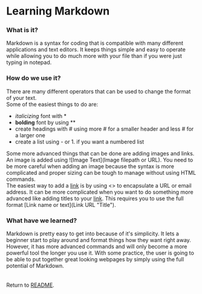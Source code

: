 # **Learning Markdown**

### **What is it?**
Markdown is a syntax for coding that is compatible with many different applications and text editors. It keeps things simple and easy to operate while allowing you to do much more with your file than if you were just typing in notepad.

### **How do we use it?**
There are many different operators that can be used to change the format of your text.  
Some of the easiest things to do are:
- *italicizing* font with *
- **bolding** font by using **
- create headings with # using more # for a smaller header and less # for a larger one
- create a list using - or 1. if you want a numbered list

Some more advanced things that can be done are adding images and links.
An image is added using ![Image Text](Image filepath or URL). You need to be more careful when adding an image because the syntax is more complicated and proper sizing can be tough to manage without using HTML commands.  
The easiest way to add a [link](link) is by using <> to encapsulate a URL or email address. It can be more complicated when you want to do something more advanced like adding titles to your [link](link "Example Title"). This requires you to use the full format [Link name or text](Link URL "Title").

### **What have we learned?**
Markdown is pretty easy to get into because of it's simplicity. It lets a beginner start to play around and format things how they want right away. However, it has more advanced commands and will only become a more powerful tool the longer you use it. With some practice, the user is going to be able to put together great looking webpages by simply using the full potential of Markdown.  
<br />
<br />
Return to [README](README.md).
